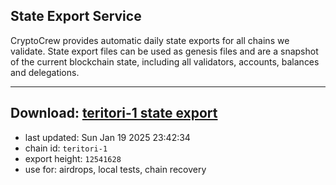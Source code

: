 ## State Export Service
CryptoCrew provides automatic daily state exports for all chains we validate. State export files can be used as genesis files and are a snapshot of the current blockchain state, including all validators, accounts, balances and delegations.

---
**Download: [teritori-1 state export](https://dl-eu2.ccvalidators.com/SERVICE/teritori/teritori-1_export_12541628.json)**
---

- last updated: Sun Jan 19 2025 23:42:34
- chain id: `teritori-1`
- export height: `12541628`
- use for: airdrops, local tests, chain recovery
